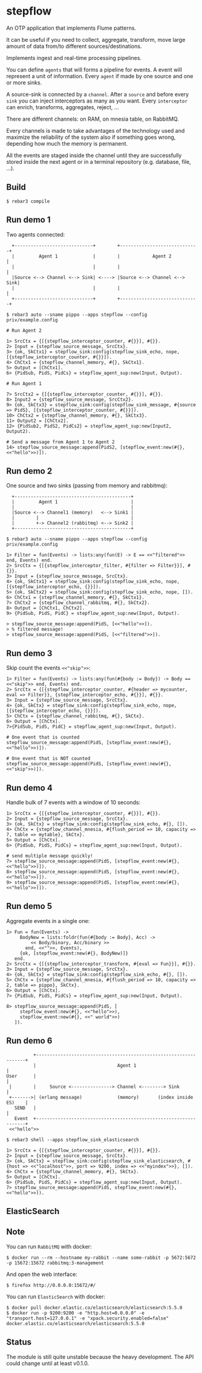 stepflow
========

An OTP application that implements Flume patterns.

It can be useful if you need to collect, aggregate, transform, move large
amount of data from/to different sources/destinations.

Implements ingest and real-time processing pipelines.

You can define `agents` that will forms a pipeline for events.
A event will represent a unit of information.
Every `agent` if made by one source and one or more sinks.

A source-sink is connected by a `channel`.
After a `source` and before every `sink` you can inject interceptors as many as
you want.
Every `interceptor` can enrich, transforms, aggregates, reject, ...

There are different channels: on RAM, on mnesia table, on RabbitMQ.

Every channels is made to take advantages of the technology used and
maximize the reliability of the system also if something goes wrong, depending
how much the memory is permanent.

All the events are staged inside the channel until they are successfully stored
inside the next agent or in a terminal repository (e.g. database, file, ...).

Build
-----

    $ rebar3 compile

Run demo 1
----------

Two agents connected:

```
  +-----------------------------+        +-----------------------------+
  |         Agent 1             |        |            Agent 2          |
  |                             |        |                             |
  |Source <--> Channel <--> Sink| <----> |Source <--> Channel <--> Sink|
  |                             |        |                             |
  +-----------------------------+        +-----------------------------+
```

    $ rebar3 auto --sname pippo --apps stepflow --config priv/example.config

    # Run Agent 2

    1> SrcCtx = {[{stepflow_interceptor_counter, #{}}], #{}}.
    2> Input = {stepflow_source_message, SrcCtx}.
    3> {ok, SkCtx1} = stepflow_sink:config(stepflow_sink_echo, nope, [{stepflow_interceptor_counter, #{}}]).
    4> ChCtx1 = {stepflow_channel_memory, #{}, SkCtx1}.
    5> Output = [ChCtx1].
    6> {PidSub, PidS, PidCs} = stepflow_agent_sup:new(Input, Output).

    # Run Agent 1

    7> SrcCtx2 = {[{stepflow_interceptor_counter, #{}}], #{}}.
    8> Input2 = {stepflow_source_message, SrcCtx2}.
    9> {ok, SkCtx3} = stepflow_sink:config(stepflow_sink_message, #{source => PidS}, [{stepflow_interceptor_counter, #{}}]).
    10> ChCtx2 = {stepflow_channel_memory, #{}, SkCtx3}.
    11> Output2 = [ChCtx2].
    12> {PidSub2, PidS2, PidCs2} = stepflow_agent_sup:new(Input2, Output2).

    # Send a message from Agent 1 to Agent 2
    14> stepflow_source_message:append(PidS2, [stepflow_event:new(#{}, <<"hello">>)]).

Run demo 2
----------

One source and two sinks (passing from memory and rabbitmq):

```
  +-------------------------------------------+
  |         Agent 1                           |
  |                                           |
  |Source <--> Channel1 (memory)   <--> Sink1 |
  |        |                                  |
  |        +-> Channel2 (rabbitmq) <--> Sink2 |
  +-------------------------------------------+
```

    $ rebar3 auto --sname pippo --apps stepflow --config priv/example.config

    1> Filter = fun(Events) -> lists:any(fun(E) -> E == <<"filtered">> end, Events) end.
    2> SrcCtx = {[{stepflow_interceptor_filter, #{filter => Filter}}], #{}}.
    3> Input = {stepflow_source_message, SrcCtx}.
    4> {ok, SkCtx1} = stepflow_sink:config(stepflow_sink_echo, nope, [{stepflow_interceptor_echo, {}}]).
    5> {ok, SkCtx2} = stepflow_sink:config(stepflow_sink_echo, nope, []).
    6> ChCtx1 = {stepflow_channel_memory, #{}, SkCtx1}.
    7> ChCtx2 = {stepflow_channel_rabbitmq, #{}, SkCtx2}.
    8> Output = [ChCtx1, ChCtx2].
    9> {PidSub, PidS, PidC} = stepflow_agent_sup:new(Input, Output).

    > stepflow_source_message:append(PidS, [<<"hello">>]).
    > % filtered message!
    > stepflow_source_message:append(PidS, [<<"filtered">>]).

Run demo 3
----------

Skip count the events `<<"skip">>`:

    1> Filter = fun(Events) -> lists:any(fun(#{body := Body}) -> Body == <<"skip">> end, Events) end.
    2> SrcCtx = {[{stepflow_interceptor_counter, #{header => mycounter, eval => Filter}}, {stepflow_interceptor_echo, #{}}], #{}}.
    3> Input = {stepflow_source_message, SrcCtx}.
    4> {ok, SkCtx} = stepflow_sink:config(stepflow_sink_echo, nope, [{stepflow_interceptor_echo, {}}]).
    5> ChCtx = {stepflow_channel_rabbitmq, #{}, SkCtx}.
    6> Output = [ChCtx].
    7>{PidSub, PidS, PidC} = stepflow_agent_sup:new(Input, Output).

    # One event that is counted
    stepflow_source_message:append(PidS, [stepflow_event:new(#{}, <<"hello">>)]).

    # One event that is NOT counted
    stepflow_source_message:append(PidS, [stepflow_event:new(#{}, <<"skip">>)]).

Run demo 4
----------

Handle bulk of 7 events with a window of 10 seconds:

    1> SrcCtx = {[{stepflow_interceptor_counter, #{}}], #{}}.
    2> Input = {stepflow_source_message, SrcCtx}.
    3> {ok, SkCtx} = stepflow_sink:config(stepflow_sink_echo, #{}, []).
    4> ChCtx = {stepflow_channel_mnesia, #{flush_period => 10, capacity => 7, table => mytable}, SkCtx}.
    5> Output = [ChCtx].
    6> {PidSub, PidS, PidCs} = stepflow_agent_sup:new(Input, Output).

    # send multiple message quickly!
    7> stepflow_source_message:append(PidS, [stepflow_event:new(#{}, <<"hello">>)]).
    8> stepflow_source_message:append(PidS, [stepflow_event:new(#{}, <<"hello">>)]).
    9> stepflow_source_message:append(PidS, [stepflow_event:new(#{}, <<"hello">>)]).

Run demo 5
----------

Aggregate events in a single one:

    1> Fun = fun(Events) ->
         BodyNew = lists:foldr(fun(#{body := Body}, Acc) ->
             << Body/binary, Acc/binary >>
           end, <<"">>, Events),
         {ok, [stepflow_event:new(#{}, BodyNew)]}
       end.
    2> SrcCtx = {[{stepflow_interceptor_transform, #{eval => Fun}}], #{}}.
    3> Input = {stepflow_source_message, SrcCtx}.
    4> {ok, SkCtx} = stepflow_sink:config(stepflow_sink_echo, #{}, []).
    5> ChCtx = {stepflow_channel_mnesia, #{flush_period => 10, capacity => 2, table => pippo}, SkCtx}.
    6> Output = [ChCtx].
    7> {PidSub, PidS, PidCs} = stepflow_agent_sup:new(Input, Output).

    8> stepflow_source_message:append(PidS, [
         stepflow_event:new(#{}, <<"hello">>),
         stepflow_event:new(#{}, <<" world">>)
       ]).

Run demo 6
----------

```
          +------------------------------------------------------------------+
          |                              Agent 1                             |
User      |                                                                  |
 |        |     Source <---------------> Channel <--------> Sink             |
 +------->| (erlang message)             (memory)       (index inside ES)    |
   SEND   |                                                                  |
   Event  +------------------------------------------------------------------+
 <<"hello">>
```

    $ rebar3 shell --apps stepflow_sink_elasticsearch

    1> SrcCtx = {[{stepflow_interceptor_counter, #{}}], #{}}.
    2> Input = {stepflow_source_message, SrcCtx}.
    3> {ok, SkCtx} = stepflow_sink:config(stepflow_sink_elasticsearch, #{host => <<"localhost">>, port => 9200, index => <<"myindex">>}, []).
    4> ChCtx = {stepflow_channel_memory, #{}, SkCtx}.
    5> Output = [ChCtx].
    6> {PidSub, PidS, PidCs} = stepflow_agent_sup:new(Input, Output).
    7> stepflow_source_message:append(PidS, stepflow_event:new(#{}, <<"hello">>)).

ElasticSearch
-------------


Note
----

You can run `RabbitMQ` with docker:

    $ docker run --rm --hostname my-rabbit --name some-rabbit -p 5672:5672 -p 15672:15672 rabbitmq:3-management

And open the web interface:

    $ firefox http://0.0.0.0:15672/#/

You can run `ElasticSearch` with docker:

    $ docker pull docker.elastic.co/elasticsearch/elasticsearch:5.5.0
    $ docker run -p 9200:9200 -e "http.host=0.0.0.0" -e "transport.host=127.0.0.1" -e "xpack.security.enabled=false" docker.elastic.co/elasticsearch/elasticsearch:5.5.0

Status
------

The module is still quite unstable because the heavy development.
The API could change until at least v0.1.0.

